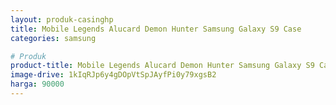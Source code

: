 ```yaml
---
layout: produk-casinghp
title: Mobile Legends Alucard Demon Hunter Samsung Galaxy S9 Case
categories: samsung

# Produk
product-title: Mobile Legends Alucard Demon Hunter Samsung Galaxy S9 Case
image-drive: 1kIqRJp6y4gDOpVtSpJAyfPi0y79xgsB2
harga: 90000
---
```

